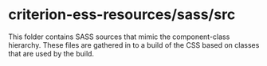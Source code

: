# criterion-ess-resources/sass/src

This folder contains SASS sources that mimic the component-class hierarchy. These files
are gathered in to a build of the CSS based on classes that are used by the build.
